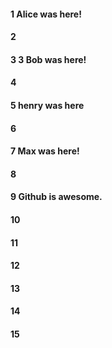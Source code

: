 #### 1 Alice was here!
#### 2
#### 3 3 Bob was here!
#### 4
#### 5 henry was here
#### 6
#### 7 Max was here!
#### 8
#### 9 Github is awesome.
#### 10
#### 11
#### 12
#### 13
#### 14
#### 15